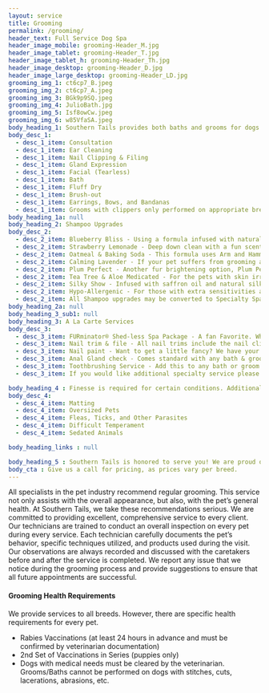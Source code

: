 ```yaml
---
layout: service
title: Grooming
permalink: /grooming/
header_text: Full Service Dog Spa
header_image_mobile: grooming-Header_M.jpg
header_image_tablet: grooming-Header_T.jpg
header_image_tablet_h: grooming-Header_Th.jpg
header_image_desktop: grooming-Header_D.jpg
header_image_large_desktop: grooming-Header_LD.jpg
grooming_img_1: ct6cp7_B.jpeg
grooming_img_2: ct6cp7_A.jpeg
grooming_img_3: BGk9p9SQ.jpeg
grooming_img_4: JulioBath.jpg
grooming_img_5: Isf8owCw.jpeg
grooming_img_6: w85VfaSA.jpeg
body_heading_1: Southern Tails provides both baths and grooms for dogs. Every service includes the following steps
body_desc_1:
  - desc_1_item: Consultation
  - desc_1_item: Ear Cleaning
  - desc_1_item: Nail Clipping & Filing
  - desc_1_item: Gland Expression
  - desc_1_item: Facial (Tearless)
  - desc_1_item: Bath
  - desc_1_item: Fluff Dry
  - desc_1_item: Brush-out
  - desc_1_item: Earrings, Bows, and Bandanas
  - desc_1_item: Grooms with clippers only performed on appropriate breeds and are tailored to our clients’ requests
body_heading_1a: null
body_heading_2: Shampoo Upgrades
body_desc_2:
  - desc_2_item: Blueberry Bliss - Using a formula infused with natural ingredients, this will leave your pets fur healthy, clean, bright, and yummy smelling!
  - desc_2_item: Strawberry Lemonade - Deep down clean with a fun scent that lasts for days.
  - desc_2_item: Oatmeal & Baking Soda - This formula uses Arm and Hammer baking soda, aloe vera, and a blend of natural colloidal oatmeal. This is a great choice for any pet for a deep, rich smell of clean, as well as a great product to soothe skin flare-ups, and maintain healthy, nourished skin.
  - desc_2_item: Calming Lavender - If your pet suffers from grooming anxiety or is a little stressed, this chamomile enriched formula will not only calm, but leave them feeling fresh and clean.
  - desc_2_item: Plum Perfect - Another fur brightening option, Plum Perfect is formulated to provide a deep down clean and a shiny manageable bright coat.
  - desc_2_item: Tea Tree & Aloe Medicated - For the pets with skin irritations, this veterinarian recommended formula is infused with aloe vera and tea tree oil to soothe their skin.
  - desc_2_item: Silky Show - Infused with saffron oil and natural silk protein, this is made for the pet that can use a little extra sheen and moisture in their fur. Leaves the fur looking show stopping beautiful.
  - desc_2_item: Hypo-Allergenic - For those with extra sensitivities and allergies, we recommend this gentle tear-free solution.
  - desc_2_item: All Shampoo upgrades may be converted to Specialty Spas by adding a tooth brushing
body_heading_2a: null
body_heading_3_sub1: null
body_heading_3: A La Carte Services
body_desc_3:
  - desc_3_item: FURminator® Shed-less Spa Package - A fan Favorite. When your pet sheds, leave it to us to take care of the excess fur. This formula helps pull an excess of up to 90% of the loose undercoat when used regularly. No parabens or chemical dyes included.
  - desc_3_item: Nail trim & file - All nail trims include the nail clipping or the grinding of the nails, and are essential to keeping your pet healthy. No appointment necessary.
  - desc_3_item: Nail paint - Want to get a little fancy? We have your pet covered for that special occasion.
  - desc_3_item: Anal Gland check - Comes standard with any bath & groom, but can be done quickly without either service. The glands will be express and any abnormalities will be reported to the owner.
  - desc_3_item: Toothbrushing Service - Add this to any bath or groom to complete the spa experience!
  - desc_3_item: If you would like additional specialty service please ask!

body_heading_4 : Finesse is required for certain conditions. Additional fees will be charged for
body_desc_4:
  - desc_4_item: Matting
  - desc_4_item: Oversized Pets
  - desc_4_item: Fleas, Ticks, and Other Parasites
  - desc_4_item: Difficult Temperament
  - desc_4_item: Sedated Animals

body_heading_links : null

body_heading_5 : Southern Tails is honored to serve you! We are proud of our state-of-the-art facility, wide-range of premium products, and the professional grooming program.  Our entire staff would love to build a strong relationship with our Fur-ever Friends and their families and invite you to visit us today!
body_cta : Give us a call for pricing, as prices vary per breed.
---
```

All specialists in the pet industry recommend regular grooming. This service not only assists with the overall appearance, but also, with the pet’s general health. At Southern Tails, we take these recommendations serious. We are committed to providing excellent, comprehensive service to every client. Our technicians are trained to conduct an overall inspection on every pet during every service. Each technician carefully documents the pet’s behavior, specific techniques utilized, and products used during the visit. Our observations are always recorded and discussed with the caretakers before and after the service is completed. We report any issue that we notice during the grooming process and provide suggestions to ensure that all future appointments are successful.

#### Grooming Health Requirements

We provide services to all breeds. However, there are specific health requirements for every pet.
- Rabies Vaccinations (at least 24 hours in advance and must be confirmed by veterinarian documentation)
- 2nd Set of Vaccinations in Series (puppies only)
- Dogs with medical needs must be cleared by the veterinarian. Grooms/Baths cannot be performed on dogs with stitches, cuts, lacerations, abrasions, etc.

